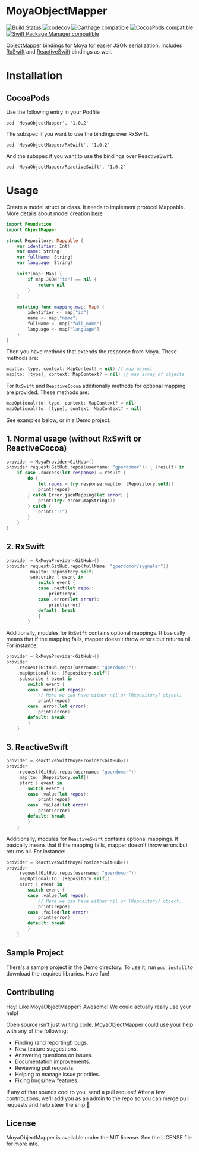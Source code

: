# MoyaObjectMapper
[![Build Status](https://travis-ci.org/gperdomor/MoyaObjectMapper.svg?branch=master)](https://travis-ci.org/gperdomor/MoyaObjectMapper)
[![codecov](https://codecov.io/gh/gperdomor/MoyaObjectMapper/branch/master/graph/badge.svg)](https://codecov.io/gh/gperdomor/MoyaObjectMapper)
[![Carthage compatible](https://img.shields.io/badge/Carthage-compatible-4BC51D.svg?style=flat)](https://github.com/Carthage/Carthage)
[![CocoaPods compatible](https://img.shields.io/cocoapods/v/MoyaObjectMapper.svg)](https://cocoapods.org/pods/MoyaObjectMapper)
[![Swift Package Manager compatible](https://img.shields.io/badge/Swift%20Package%20Manager-compatible-brightgreen.svg)](https://github.com/apple/swift-package-manager)

[ObjectMapper](https://github.com/Hearst-DD/ObjectMapper) bindings for 
[Moya](https://github.com/Moya/Moya) for easier JSON serialization. Includes
[RxSwift](https://github.com/ReactiveX/RxSwift) and [ReactiveSwift](https://github.com/ReactiveCocoa/ReactiveSwift) bindings as well.

# Installation

## CocoaPods
Use the following entry in your Podfile
```
pod 'MoyaObjectMapper', '1.0.2'
```

The subspec if you want to use the bindings over RxSwift.
```
pod 'MoyaObjectMapper/RxSwift', '1.0.2'
```

And the subspec if you want to use the bindings over ReactiveSwift.
```
pod 'MoyaObjectMapper/ReactiveSwift', '1.0.2'
```

# Usage

Create a model struct or class. It needs to implement protocol Mappable. More details about model creation [here](https://github.com/lyft/mapper/)

```swift
import Foundation
import ObjectMapper

struct Repository: Mappable {
    var identifier: Int!
    var name: String!
    var fullName: String!
    var language: String?
    
    init?(map: Map) {
        if map.JSON["id"] == nil {
            return nil
        }
    }
    
    mutating func mapping(map: Map) {
        identifier <- map["id"]
        name <- map["name"]
        fullName <- map["full_name"]
        language <- map["language"]
    }
}
```

Then you have methods that extends the response from Moya. These methods are:
```swift
map(to: type, context: MapContext? = nil) // map object
map(to: [type], context: MapContext? = nil) // map array of objects
```

For `RxSwift` and `ReactiveCocoa` additionally methods for optional mapping are provided.
These methods are:

```swift
mapOptional(to: type, context: MapContext? = nil)
mapOptional(to: [type], context: MapContext? = nil)
```

See examples below, or in a Demo project.

## 1. Normal usage (without RxSwift or ReactiveCocoa)

```swift
provider = MoyaProvider<GitHub>()
provider.request(GitHub.repos(username: "gperdomor")) { (result) in
    if case .success(let response) = result {
        do {
            let repos = try response.map(to: [Repository.self])
            print(repos)
        } catch Error.jsonMapping(let error) {
            print(try? error.mapString())
        } catch {
            print(":(")
        }
    }
}
```

## 2. RxSwift
```swift
provider = RxMoyaProvider<GitHub>()
provider.request(GitHub.repo(fullName: "gperdomor/sygnaler"))
        .map(to: Repository.self)
        .subscribe { event in
            switch event {
            case .next(let repo):
                print(repo)
            case .error(let error):
                print(error)
            default: break
            }
        }
```

Additionally, modules for `RxSwift` contains optional mappings. It basically means that if the mapping fails, mapper doesn't throw errors but returns nil. For instance:

```swift
provider = RxMoyaProvider<GitHub>()
provider
    .request(GitHub.repos(username: "gperdomor"))
    .mapOptional(to: [Repository.self])
    .subscribe { event in
        switch event {
        case .next(let repos):
            // Here we can have either nil or [Repository] object.
            print(repos)
        case .error(let error):
            print(error)
        default: break
        }
    }
```

## 3. ReactiveSwift
```swift
provider = ReactiveSwiftMoyaProvider<GitHub>()
provider
    .request(GitHub.repos(username: "gperdomor"))
    .map(to: [Repository.self])
    .start { event in
        switch event {
        case .value(let repos):
            print(repos)
        case .failed(let error):
            print(error)
        default: break
        }
    }
```

Additionally, modules for `ReactiveSwift` contains optional mappings. It basically means that if the mapping fails, mapper doesn't throw errors but returns nil. For instance:

```swift
provider = ReactiveSwiftMoyaProvider<GitHub>()
provider
    .request(GitHub.repos(username: "gperdomor"))
    .mapOptional(to: [Repository.self])
    .start { event in
        switch event {
        case .value(let repos):
            // Here we can have either nil or [Repository] object.
            print(repos)
        case .failed(let error):
            print(error)
        default: break
        }
    }
```

## Sample Project

There's a sample project in the Demo directory. To use it, run `pod install` to download the required libraries. Have fun!

## Contributing

Hey! Like MoyaObjectMapper? Awesome! We could actually really use your help!

Open source isn't just writing code. MoyaObjectMapper could use your help with any of the
following:

- Finding (and reporting!) bugs.
- New feature suggestions.
- Answering questions on issues.
- Documentation improvements.
- Reviewing pull requests.
- Helping to manage issue priorities.
- Fixing bugs/new features.

If any of that sounds cool to you, send a pull request! After a few
contributions, we'll add you as an admin to the repo so you can merge pull
requests and help steer the ship :ship:

## License

MoyaObjectMapper is available under the MIT license. See the LICENSE file for more info.
